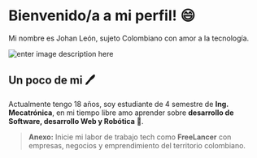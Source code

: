 # Bienvenido/a a mi perfil! 😄

Mi nombre es Johan León, sujeto Colombiano con amor a la tecnología.

![enter image description here](https://lh3.googleusercontent.com/LQ9ErFdNq4fabEY2Z1Cqx0GQW9X1twQ5KKIgwEtUZ_UcWYHUsb83b0eAUGE9zUegFKVkNBeHtOw41AuQY87It5qqQ-KOvsw-6Ct3P_xe-dplSUZ20bGoUtg5l1j3NtkDVm8bx_5mk-ZQPqED2yeQ0Ta8OkV5xVaOqHESogw9ljEPQAv3XJHGFKEn3TnM6SdYEAneVxTHO8DJ4qcW_ny81J2mi9HARSAy--gXK_soTPs2ffrrFxFHUct0WhMzsdCBd5dtAbq8J31jim1ydrBj6HYQtXDLtW7bfKBFhQsxDoTirZm9Ee5fVjP1_FFw7HPXEBedArxytXSSqkVCw9z9wWzblVMORGjYGpoo75TqPIpbvxM1mZ8WfTIjX3oJ3GR1CvgXki8DkCHUUGwdbgsl_ET_0Hyw2ZyZLPO12erC-pJDO-JULnCVo4m7S3ZJD7Dk0glrGTgIP-7wKSE52-i2wlEVDLgN74O28VgPXZkQOsLqF3rbeHFJb_jDfipN5nLgL2mlN8MK-FU0foL9i_SjuwfeMOQqXtbBBjf1C6Fe5I8M1U1Xlk2oAxFISjV_Za51DzO5K4RldVClsoSrOn4bBulr-w7BH3iP4WejCVsPyRsK-jd9khVAvHvq3E4HQL5ga2rk2chJIKFgcL2pdEBFbJnJRmhpy2qv_0SiY4KCPQjuzYdgGqzKB1-EFhPBxJ0Ws29Z8Tg0hfCd7PIk13958b391DP1GvQINkVmpMapNb8-nzib8AlqhIDDCuZ2R4mYmWA8XpTl1mQByTsfR08GcOcVZ4JqnZ3YwAgXnvcQUw0geAv__tOv3uIfUNjDa7hbZiK17LAuY0pcEz3eMt4oyRmWkzoLeYgO0L1NKB-OHAbK3c9FXV5Na-9jqg0MiV3Z9bd6fGSs=w1351-h442-no?authuser=0)

## Un poco de mi 🖊

Actualmente tengo 18 años, soy estudiante de 4 semestre de **Ing. Mecatrónica**, en mi tiempo libre amo aprender sobre **desarrollo de Software, desarrollo Web y Robótica** 🤖.

> **Anexo:** Inicie mi labor de trabajo tech como **FreeLancer** con empresas, negocios y emprendimiento del territorio colombiano.
